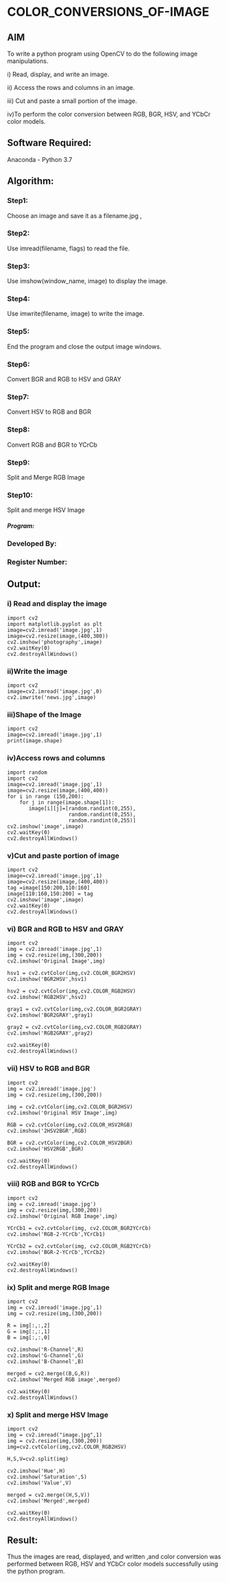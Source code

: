 # COLOR_CONVERSIONS_OF-IMAGE
## AIM
To write a python program using OpenCV to do the following image manipulations.

i) Read, display, and write an image.

ii) Access the rows and columns in an image.

iii) Cut and paste a small portion of the image.

iv)To perform the color conversion between RGB, BGR, HSV, and YCbCr color models.


## Software Required:
Anaconda - Python 3.7
## Algorithm:
### Step1:
Choose an image and save it as a filename.jpg ,
### Step2:
Use imread(filename, flags) to read the file.
### Step3:
Use imshow(window_name, image) to display the image.
### Step4:
Use imwrite(filename, image) to write the image.
### Step5:
End the program and close the output image windows.
### Step6:
Convert BGR and RGB to HSV and GRAY
### Step7:
Convert HSV to RGB and BGR
### Step8:
Convert RGB and BGR to YCrCb
### Step9:
Split and Merge RGB Image
### Step10:
Split and merge HSV Image

##### Program:
### Developed By:
### Register Number: 


## Output:

### i) Read and display the image

```
import cv2
import matplotlib.pyplot as plt
image=cv2.imread('image.jpg',1)
image=cv2.resize(image,(400,300))
cv2.imshow('photography',image)
cv2.waitKey(0)
cv2.destroyAllWindows()
```

### ii)Write the image

```
import cv2
image=cv2.imread('image.jpg',0)
cv2.imwrite('news.jpg',image)
```

### iii)Shape of the Image

```
import cv2
image=cv2.imread('image.jpg',1)
print(image.shape)
```

### iv)Access rows and columns

```
import random
import cv2
image=cv2.imread('image.jpg',1)
image=cv2.resize(image,(400,400))
for i in range (150,200):
    for j in range(image.shape[1]):
       image[i][j]=[random.randint(0,255),
                    random.randint(0,255),
                    random.randint(0,255)] 
cv2.imshow('image',image)
cv2.waitKey(0)
cv2.destroyAllWindows() 
```

### v)Cut and paste portion of image

```
import cv2
image=cv2.imread('image.jpg',1)
image=cv2.resize(image,(400,400))
tag =image[150:200,110:160]
image[110:160,150:200] = tag
cv2.imshow('image',image)
cv2.waitKey(0)
cv2.destroyAllWindows()
```

### vi) BGR and RGB to HSV and GRAY

```
import cv2
img = cv2.imread('image.jpg',1)
img = cv2.resize(img,(300,200))
cv2.imshow('Original Image',img)

hsv1 = cv2.cvtColor(img,cv2.COLOR_BGR2HSV)
cv2.imshow('BGR2HSV',hsv1)

hsv2 = cv2.cvtColor(img,cv2.COLOR_RGB2HSV)
cv2.imshow('RGB2HSV',hsv2)

gray1 = cv2.cvtColor(img,cv2.COLOR_BGR2GRAY)
cv2.imshow('BGR2GRAY',gray1)

gray2 = cv2.cvtColor(img,cv2.COLOR_RGB2GRAY)
cv2.imshow('RGB2GRAY',gray2)

cv2.waitKey(0)
cv2.destroyAllWindows()
```

### vii) HSV to RGB and BGR

```
import cv2
img = cv2.imread('image.jpg')
img = cv2.resize(img,(300,200))

img = cv2.cvtColor(img,cv2.COLOR_BGR2HSV)
cv2.imshow('Original HSV Image',img)

RGB = cv2.cvtColor(img,cv2.COLOR_HSV2RGB)
cv2.imshow('2HSV2BGR',RGB)

BGR = cv2.cvtColor(img,cv2.COLOR_HSV2BGR)
cv2.imshow('HSV2RGB',BGR)

cv2.waitKey(0)
cv2.destroyAllWindows()
```

### viii) RGB and BGR to YCrCb

```
import cv2
img = cv2.imread('image.jpg')
img = cv2.resize(img,(300,200))
cv2.imshow('Original RGB Image',img)

YCrCb1 = cv2.cvtColor(img, cv2.COLOR_BGR2YCrCb)
cv2.imshow('RGB-2-YCrCb',YCrCb1)

YCrCb2 = cv2.cvtColor(img, cv2.COLOR_RGB2YCrCb)
cv2.imshow('BGR-2-YCrCb',YCrCb2)

cv2.waitKey(0)
cv2.destroyAllWindows()
```

### ix) Split and merge RGB Image

```
import cv2
img = cv2.imread('image.jpg',1)
img = cv2.resize(img,(300,200))

R = img[:,:,2]
G = img[:,:,1]
B = img[:,:,0]

cv2.imshow('R-Channel',R)
cv2.imshow('G-Channel',G)
cv2.imshow('B-Channel',B)

merged = cv2.merge((B,G,R))
cv2.imshow('Merged RGB image',merged)

cv2.waitKey(0)
cv2.destroyAllWindows()
```

### x) Split and merge HSV Image

```
import cv2
img = cv2.imread("image.jpg",1)
img = cv2.resize(img,(300,200))
img=cv2.cvtColor(img,cv2.COLOR_RGB2HSV)

H,S,V=cv2.split(img)

cv2.imshow('Hue',H)
cv2.imshow('Saturation',S)
cv2.imshow('Value',V)

merged = cv2.merge((H,S,V))
cv2.imshow('Merged',merged)

cv2.waitKey(0)
cv2.destroyAllWindows()
```

## Result:
Thus the images are read, displayed, and written ,and color conversion was performed between RGB, HSV and YCbCr color models successfully using the python program.







